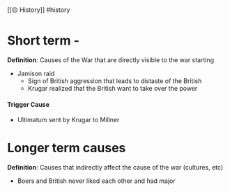 [[🟡 History]] #history 

# Short term - 
**Definition**: Causes of the War that are directly visible to the war starting

- Jamison raid 
	- Sign of British aggression that leads to distaste of the British
	- Krugar realized that the British want to take over the power 

#### Trigger Cause 
- Ultimatum sent by Krugar to Millner 

# Longer term causes 
**Definition**: Causes that indirectly affect the cause of the war (cultures, etc)

- Boers and British never liked each other and had major 

